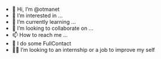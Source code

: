 - 👋 Hi, I’m @otmanet
- 👀 I’m interested in ...
- 🌱 I’m currently learning ...
- 💞️ I’m looking to collaborate on ...
- 📫 How to reach me ...
- 🥋 I do some FullContact 
- 👨‍💻 I’m looking to an internship or a job to improve my self   

<!---
otmanet/otmanet is a ✨ special ✨ repository because its `README.md` (this file) appears on your GitHub profile.
You can click the Preview link to take a look at your changes.
--->
